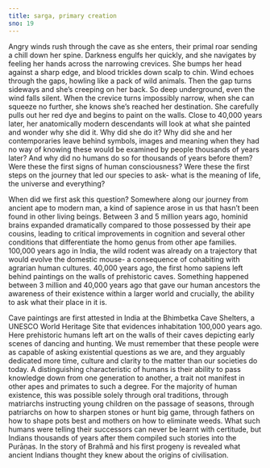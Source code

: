 ```yaml
---
title: sarga, primary creation
sno: 19
---
```


Angry winds rush through the cave as she enters, their primal roar sending a chill down her spine. Darkness engulfs her quickly, and she navigates by feeling her hands across the narrowing crevices. She bumps her head against a sharp edge, and blood trickles down scalp to chin. Wind echoes through the gaps, howling like a pack of wild animals. Then the gap turns sideways and she’s creeping on her back. So deep underground, even the wind falls silent. When the crevice turns impossibly narrow, when she can squeeze no further, she knows she’s reached her destination. She carefully pulls out her red dye and begins to paint on the walls. Close to 40,000 years later, her anatomically modern descendants will look at what she painted and wonder why she did it. Why did she do it? Why did she and her contemporaries leave behind symbols, images and meaning when they had no way of knowing these would be examined by people thousands of years later? And why did no humans do so for thousands of years before them? Were these the first signs of human consciousness? Were these the first steps on the journey that led our species to ask- what is the meaning of life, the universe and everything?

When did we first ask this question? Somewhere along our journey from ancient ape to modern man, a kind of sapience arose in us that hasn’t been found in other living beings. Between 3 and 5 million years ago, hominid brains expanded dramatically compared to those possessed by their ape cousins, leading to critical improvements in cognition and several other conditions that differentiate the homo genus from other ape families. 100,000 years ago in India, the wild rodent was already on a trajectory that would evolve the domestic mouse- a consequence of cohabiting with agrarian human cultures. 40,000 years ago, the first homo sapiens left behind paintings on the walls of prehistoric caves. Something happened between 3 million and 40,000 years ago that gave our human ancestors the awareness of their existence within a larger world and crucially, the ability to ask what their place in it is.

Cave paintings are first attested in India at the Bhimbetka Cave Shelters, a UNESCO World Heritage Site that evidences inhabitation 100,000 years ago. Here prehistoric humans left art on the walls of their caves depicting early scenes of dancing and hunting. We must remember that these people were as capable of asking existential questions as we are, and they arguably dedicated more time, culture and clarity to the matter than our societies do today. A distinguishing characteristic of humans is their ability to pass knowledge down from one generation to another, a trait not manifest in other apes and primates to such a degree. For the majority of human existence, this was possible solely through oral traditions, through matriarchs instructing young children on the passage of seasons, through patriarchs on how to sharpen stones or hunt big game, through fathers on how to shape pots best and mothers on how to eliminate weeds. What such humans were telling their successors can never be learnt with certitude, but Indians thousands of years after them compiled such stories into the Purāṇas. In the story of Brahmā and his first progeny is revealed what ancient Indians thought they knew about the origins of civilisation.